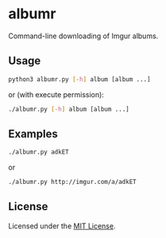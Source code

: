 <!-- Nikita Kouevda -->
<!-- 2013/07/22 -->

# albumr

Command-line downloading of Imgur albums.

## Usage

```bash
python3 albumr.py [-h] album [album ...]
```

or (with execute permission):

```bash
./albumr.py [-h] album [album ...]
```

## Examples

```bash
./albumr.py adkET
```

or

```bash
./albumr.py http://imgur.com/a/adkET
```

## License

Licensed under the [MIT License](http://www.opensource.org/licenses/MIT).
